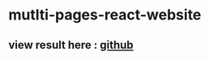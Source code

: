 # mutlti-pages-react-website

## view result here : [github](https://nada-tb.github.io/mutlti-pages-react-website/#/)
